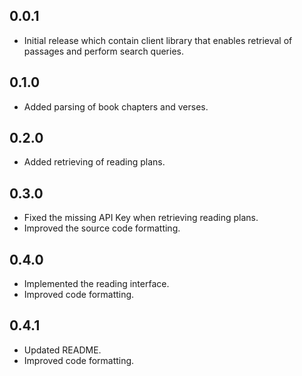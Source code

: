 ## 0.0.1

- Initial release which contain client library that enables retrieval of passages and perform search queries.


## 0.1.0

- Added parsing of book chapters and verses.


## 0.2.0

- Added retrieving of reading plans.


## 0.3.0

- Fixed the missing API Key when retrieving reading plans.
- Improved the source code formatting.


## 0.4.0

- Implemented the reading interface.
- Improved code formatting.


## 0.4.1

- Updated README.
- Improved code formatting.
